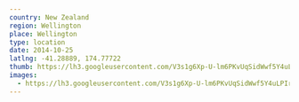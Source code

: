 ```yaml
---
country: New Zealand
region: Wellington
place: Wellington
type: location
date: 2014-10-25
latlng: -41.28889, 174.77722
thumb: https://lh3.googleusercontent.com/V3s1g6Xp-U-lm6PKvUqSidWwf5Y4uLPIrXd-x24nfQNwU4yhrOmBn_Il0TGeB_s_RX_kHsBf_MXO12VPzWthpoQwqLWCdTfxdhF11906RhH2kb_LY3ySNr0-u6D9yO6vr74Wbh-C5Sk
images:
  - https://lh3.googleusercontent.com/V3s1g6Xp-U-lm6PKvUqSidWwf5Y4uLPIrXd-x24nfQNwU4yhrOmBn_Il0TGeB_s_RX_kHsBf_MXO12VPzWthpoQwqLWCdTfxdhF11906RhH2kb_LY3ySNr0-u6D9yO6vr74Wbh-C5Sk
---
```

